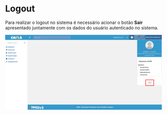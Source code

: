 # Logout




 Para realizar o logout no sistema é necessário acionar o botão **Sair** apresentado juntamente com os dados do usuário autenticado no sistema.



 ![](img/logout.png) 


